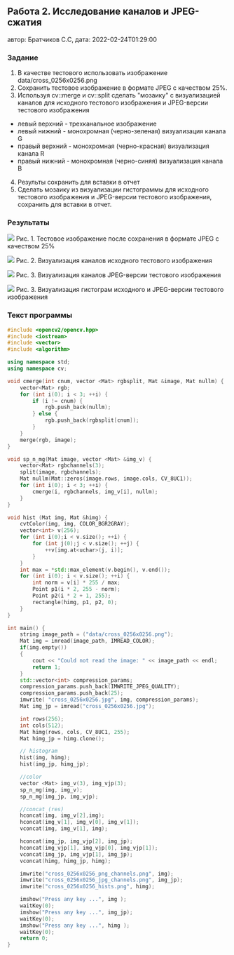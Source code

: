 ## Работа 2. Исследование каналов и JPEG-сжатия
автор: Братчиков С.С,
дата: 2022-02-24T01:29:00

<!-- url: https://github.com/hivaze/opencv_misis_course/tree/main/prj.labs/lab02-->

### Задание
1. В качестве тестового использовать изображение data/cross_0256x0256.png
2. Сохранить тестовое изображение в формате JPEG с качеством 25%.
3. Используя cv::merge и cv::split сделать "мозаику" с визуализацией каналов для исходного тестового изображения и JPEG-версии тестового изображения
- левый верхний - трехканальное изображение
- левый нижний - монохромная (черно-зеленая) визуализация канала G
- правый верхний - монохромная (черно-красная) визуализация канала R
- правый нижний - монохромная (черно-синяя) визуализация канала B
4. Результы сохранить для вставки в отчет
5. Сделать мозаику из визуализации гистограммы для исходного тестового изображения и JPEG-версии тестового изображения, сохранить для вставки в отчет.

### Результаты

![](../../cross_0256x0256_025.jpg)
Рис. 1. Тестовое изображение после сохранения в формате JPEG с качеством 25%

![](../../cross_0256x0256_png_channels.png)
Рис. 2. Визуализация каналов исходного тестового изображения

![](../../cross_0256x0256_jpg_channels.png)
Рис. 3. Визуализация каналов JPEG-версии тестового изображения

![](../../cross_0256x0256_hists.png)
Рис. 3. Визуализация гистограм исходного и JPEG-версии тестового изображения

### Текст программы

```cpp
#include <opencv2/opencv.hpp>
#include <iostream>
#include <vector>
#include <algorithm>

using namespace std;
using namespace cv;

void cmerge(int cnum, vector <Mat> rgbsplit, Mat &image, Mat nullm) {
    vector<Mat> rgb;
    for (int i(0); i < 3; ++i) {
        if (i != cnum) {
            rgb.push_back(nullm);
        } else {
            rgb.push_back(rgbsplit[cnum]);
        }
    }
    merge(rgb, image);
}

void sp_n_mg(Mat image, vector <Mat> &img_v) {
    vector<Mat> rgbchannels(3);
    split(image, rgbchannels);
    Mat nullm(Mat::zeros(image.rows, image.cols, CV_8UC1));
    for (int i(0); i < 3; ++i) {
        cmerge(i, rgbchannels, img_v[i], nullm);
    }
}

void hist (Mat img, Mat &himg) {
    cvtColor(img, img, COLOR_BGR2GRAY);
    vector<int> v(256);
    for (int i(0);i < v.size(); ++i) {
        for (int j(0);j < v.size(); ++j) {
            ++v[img.at<uchar>(j, i)];
        }
    }
    int max = *std::max_element(v.begin(), v.end());
    for (int i(0); i < v.size(); ++i) {
        int norm = v[i] * 255 / max;
        Point p1(i * 2, 255 - norm);
        Point p2(i * 2 + 1, 255);
        rectangle(himg, p1, p2, 0);
    }
}

int main() {
    string image_path = ("data/cross_0256x0256.png");
    Mat img = imread(image_path, IMREAD_COLOR);
    if(img.empty())
    {
        cout << "Could not read the image: " << image_path << endl;
        return 1;
    }
    std::vector<int> compression_params;
    compression_params.push_back(IMWRITE_JPEG_QUALITY);
    compression_params.push_back(25);
    imwrite( "cross_0256x0256.jpg", img, compression_params);
    Mat img_jp = imread("cross_0256x0256.jpg");

    int rows(256);
    int cols(512);
    Mat himg(rows, cols, CV_8UC1, 255);
    Mat himg_jp = himg.clone();

    // histogram
    hist(img, himg);
    hist(img_jp, himg_jp);

    //color
    vector <Mat> img_v(3), img_vjp(3);
    sp_n_mg(img, img_v);
    sp_n_mg(img_jp, img_vjp);

    //concat (res)
    hconcat(img, img_v[2],img);
    hconcat(img_v[1], img_v[0], img_v[1]);
    vconcat(img, img_v[1], img);

    hconcat(img_jp, img_vjp[2], img_jp);
    hconcat(img_vjp[1], img_vjp[0], img_vjp[1]);
    vconcat(img_jp, img_vjp[1], img_jp);
    vconcat(himg, himg_jp, himg);

    imwrite("cross_0256x0256_png_channels.png", img);
    imwrite("cross_0256x0256_jpg_channels.png", img_jp);
    imwrite("cross_0256x0256_hists.png", himg);

    imshow("Press any key ...", img );
    waitKey(0);
    imshow("Press any key ...", img_jp);
    waitKey(0);
    imshow("Press any key ...", himg );
    waitKey(0);
    return 0;
}
```
